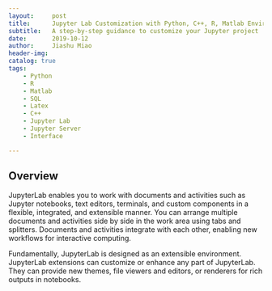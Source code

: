 ```yaml
---
layout:     post
title:      Jupyter Lab Customization with Python, C++, R, Matlab Environments and SQL, Diagram, Markdown interface.
subtitle:   A step-by-step guidance to customize your Jupyter project 
date:       2019-10-12
author:     Jiashu Miao
header-img: 
catalog: true
tags:
    - Python
    - R
    - Matlab
    - SQL
    - Latex
    - C++
    - Jupyter Lab
    - Jupyter Server
    - Interface

---
```


## Overview
JupyterLab enables you to work with documents and activities such as Jupyter notebooks, text editors, terminals, and custom components in a flexible, integrated, and extensible manner. You can arrange multiple documents and activities side by side in the work area using tabs and splitters. Documents and activities integrate with each other, enabling new workflows for interactive computing.

Fundamentally, JupyterLab is designed as an extensible environment. JupyterLab extensions can customize or enhance any part of JupyterLab. They can provide new themes, file viewers and editors, or renderers for rich outputs in notebooks.

